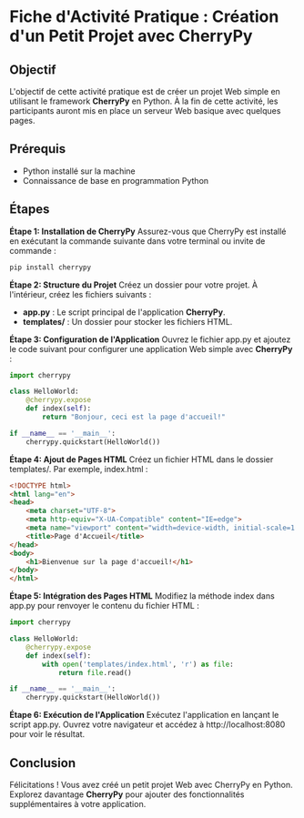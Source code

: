 # Fiche d'Activité Pratique : Création d'un Petit Projet avec CherryPy
## Objectif
L'objectif de cette activité pratique est de créer un projet Web simple en utilisant le framework **CherryPy** en Python. À la fin de cette activité, les participants auront mis en place un serveur Web basique avec quelques pages.
## Prérequis
* Python installé sur la machine
* Connaissance de base en programmation Python
## Étapes
**Étape 1: Installation de CherryPy**
Assurez-vous que CherryPy est installé en exécutant la commande suivante dans votre terminal ou invite de commande :
```bash
pip install cherrypy
```
**Étape 2: Structure du Projet**
Créez un dossier pour votre projet. À l'intérieur, créez les fichiers suivants :
* **app.py** : Le script principal de l'application **CherryPy**.
* **templates/** : Un dossier pour stocker les fichiers HTML.

**Étape 3: Configuration de l'Application**
Ouvrez le fichier app.py et ajoutez le code suivant pour configurer une application Web simple avec **CherryPy** :
```python
import cherrypy

class HelloWorld:
    @cherrypy.expose
    def index(self):
        return "Bonjour, ceci est la page d'accueil!"

if __name__ == '__main__':
    cherrypy.quickstart(HelloWorld())
```
**Étape 4: Ajout de Pages HTML**
Créez un fichier HTML dans le dossier templates/. Par exemple, index.html :
```html
<!DOCTYPE html>
<html lang="en">
<head>
    <meta charset="UTF-8">
    <meta http-equiv="X-UA-Compatible" content="IE=edge">
    <meta name="viewport" content="width=device-width, initial-scale=1.0">
    <title>Page d'Accueil</title>
</head>
<body>
    <h1>Bienvenue sur la page d'accueil!</h1>
</body>
</html>
```
**Étape 5: Intégration des Pages HTML**
Modifiez la méthode index dans app.py pour renvoyer le contenu du fichier HTML :
```python
import cherrypy

class HelloWorld:
    @cherrypy.expose
    def index(self):
        with open('templates/index.html', 'r') as file:
            return file.read()

if __name__ == '__main__':
    cherrypy.quickstart(HelloWorld())
```
**Étape 6: Exécution de l'Application**
Exécutez l'application en lançant le script app.py. Ouvrez votre navigateur et accédez à http://localhost:8080 pour voir le résultat.

## Conclusion
Félicitations ! Vous avez créé un petit projet Web avec CherryPy en Python. Explorez davantage **CherryPy** pour ajouter des fonctionnalités supplémentaires à votre application.

